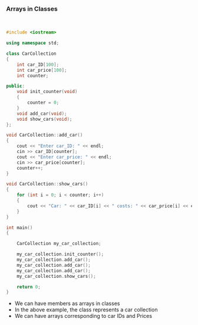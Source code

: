 ### Arrays in Classes

<br>

```c++
#include <iostream>

using namespace std;

class CarCollection
{
    int car_ID[100];
    int car_price[100];
    int counter;

public:
    void init_counter(void)
    {
        counter = 0;
    }
    void add_car(void);
    void show_cars(void);
};

void CarCollection::add_car()
{
    cout << "Enter car_ID: " << endl;
    cin >> car_ID[counter];
    cout << "Enter car_price: " << endl;
    cin >> car_price[counter];
    counter++;
}

void CarCollection::show_cars()
{
    for (int i = 0; i < counter; i++)
    {
        cout << "Car: " << car_ID[i] << " costs: " << car_price[i] << endl;
    }
}

int main()
{

    CarCollection my_car_collection;

    my_car_collection.init_counter();
    my_car_collection.add_car();
    my_car_collection.add_car();
    my_car_collection.add_car();
    my_car_collection.show_cars();

    return 0;
}
```

- We can have members as arrays in classes
- In the above example, the class represents a car collection
- We can have arrays corresponding to car IDs and Prices
